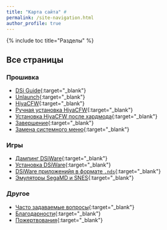 ```yaml
---
title: "Карта сайта" #
permalink: /site-navigation.html
author_profile: true
---
```


{% include toc title="Разделы" %}

## Все страницы

### Прошивка

* [DSi Guide](/){:target="_blank"}
* [Unlaunch](get-started){:target="_blank"}
* [HiyaCFW](installing-hiyaCFW){:target="_blank"}
* [Ручная установка HiyaCFW](installing-hiyaCFW-manual){:target="_blank"}
* [Установка HiyaCFW после хардмода](hiyaCFW-hm){:target="_blank"}
* [Завершение](finalizing-setup){:target="_blank"}
* [Замена системного меню](replacing-system-menu){:target="_blank"}


### Игры 

* [Дампинг DSiWare](dumping-dsiware){:target="_blank"}
* [Установка DSiWare](installing-dsiware){:target="_blank"}
* [DSiWare приложенийя в формате `.nds`](dsiware-nds){:target="_blank"}
* [Эмуляторы SegaMD и SNES](smdsnesimg){:target="_blank"}

### Другое 

* [Часто задаваемые вопросы](faq){:target="_blank"}
* [Благодарности](credits){:target="_blank"}
* [Пожертвования](donations){:target="_blank"}

